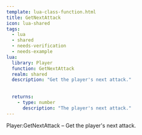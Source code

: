 ```yaml
---
template: lua-class-function.html
title: GetNextAttack
icon: lua-shared
tags:
  - lua
  - shared
  - needs-verification
  - needs-example
lua:
  library: Player
  function: GetNextAttack
  realm: shared
  description: "Get the player's next attack."
  
  
  returns:
    - type: number
      description: "The player's next attack."
---
```


<div class="lua__search__keywords">
Player:GetNextAttack &#x2013; Get the player's next attack.
</div>
